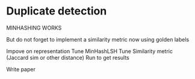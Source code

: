 # Duplicate detection

MINHASHING WORKS

But do not forget to implement a similarity metric now using golden labels

Impove on representation
Tune MinHashLSH
Tune Similarity metric (Jaccard sim or other distance)
Run to get results

Write paper
